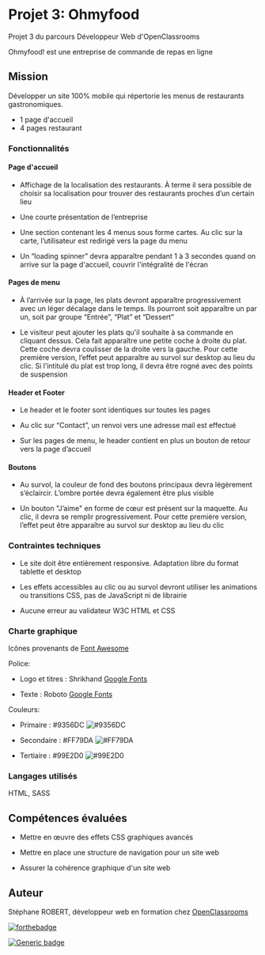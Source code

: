 # Projet 3: Ohmyfood

Projet 3 du parcours Développeur Web d'OpenClassrooms

Ohmyfood! est une entreprise de commande de repas en ligne

## Mission

Développer un site 100% mobile qui répertorie les menus de restaurants gastronomiques.

- 1 page d'accueil
- 4 pages restaurant

### Fonctionnalités

#### Page d'accueil

-  Affichage de la localisation des restaurants. À terme il sera possible de choisir sa localisation pour trouver des restaurants proches d’un certain lieu

- Une courte présentation de l’entreprise

-  Une section contenant les 4 menus sous forme cartes. Au clic sur la carte, l’utilisateur est redirigé vers la page du menu

- Un “loading spinner” devra apparaître pendant 1 à 3 secondes quand on arrive sur la page d'accueil, couvrir l'intégralité de l'écran

#### Pages de menu

- À l’arrivée sur la page, les plats devront apparaître progressivement avec un léger décalage dans le temps. Ils pourront soit apparaître un par un, soit par groupe “Entrée”, “Plat” et “Dessert”

- Le visiteur peut ajouter les plats qu'il souhaite à sa commande en cliquant dessus. Cela fait apparaître une petite coche à droite du plat. Cette coche devra coulisser de la droite vers la gauche. Pour cette première version, l’effet peut apparaître au survol sur desktop au lieu du clic. Si l’intitulé du plat est trop long, il devra être rogné avec des points de suspension

#### Header et Footer

-  Le header et le footer sont identiques sur toutes les pages

-  Au clic sur “Contact”, un renvoi vers une adresse mail est effectué

-  Sur les pages de menu, le header contient en plus un bouton de retour vers la page d’accueil

#### Boutons

- Au survol, la couleur de fond des boutons principaux devra légèrement s’éclaircir. L’ombre portée devra également être plus visible

- Un bouton "J’aime" en forme de cœur est présent sur la maquette. Au clic, il devra se
remplir progressivement. Pour cette première version, l’effet peut être apparaître au survol sur desktop au lieu du clic


### Contraintes techniques

- Le site doit être entièrement responsive. Adaptation libre du format tablette et desktop

- Les effets accessibles au clic ou au survol devront utiliser les animations ou transitions CSS, pas de JavaScript ni de librairie

- Aucune erreur au validateur W3C HTML et CSS

### Charte graphique

Icônes provenants de [Font Awesome](https://fontawesome.com/)

Police: 

- Logo et titres : Shrikhand [Google Fonts](https://fonts.google.com/specimen/Shrikhand?preview.text_type=custom)

- Texte : Roboto [Google Fonts](https://fonts.google.com/specimen/Roboto?preview.text_type=custom)

Couleurs:

- Primaire : #9356DC ![#9356DC](https://via.placeholder.com/15/9356DC/000000?text=+)

- Secondaire : #FF79DA ![#FF79DA](https://via.placeholder.com/15/FF79DA/000000?text=+)

- Tertiaire : #99E2D0 ![#99E2D0](https://via.placeholder.com/15/99E2D0/000000?text=+)

### Langages utilisés

HTML, SASS

## Compétences évaluées

- Mettre en œuvre des effets CSS graphiques avancés

- Mettre en place une structure de navigation pour un site web

- Assurer la cohérence graphique d'un site web

## Auteur

Stéphane ROBERT, développeur web en formation chez [OpenClassrooms](https://openclassrooms.com/)

[![forthebadge](http://forthebadge.com/images/badges/built-with-love.svg)](http://forthebadge.com)  

[![Generic badge](https://img.shields.io/badge/STATUS-SUCCESS-green)](https://shields.io/)
